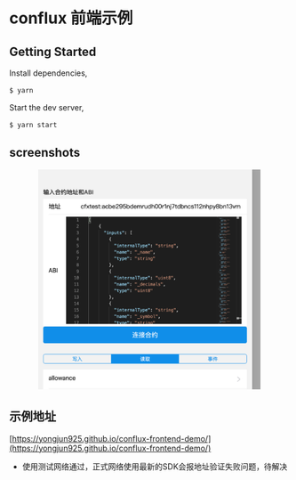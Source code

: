# conflux 前端示例

## Getting Started

Install dependencies,

```bash
$ yarn
```

Start the dev server,

```bash
$ yarn start
```

## screenshots

<p align="center">
  <img src="./screenshots/1.png" width="400px">
</p>

## 示例地址
[https://yongjun925.github.io/conflux-frontend-demo/](https://yongjun925.github.io/conflux-frontend-demo/)

* 使用测试网络通过，正式网络使用最新的SDK会报地址验证失败问题，待解决